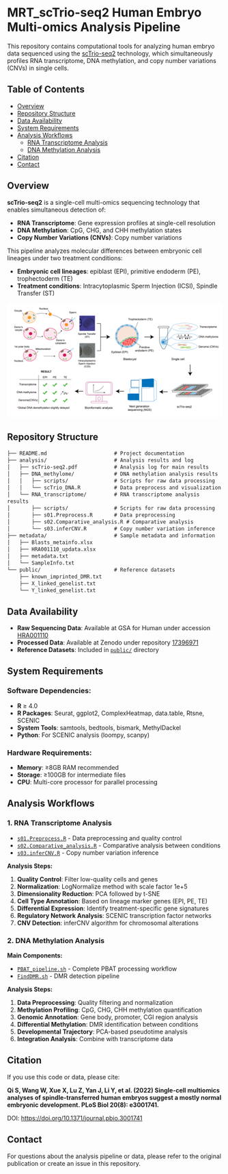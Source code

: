# MRT_scTrio-seq2 Human Embryo Multi-omics Analysis Pipeline

This repository contains computational tools for analyzing human embryo data sequenced using the [scTrio-seq2](https://doi.org/10.1038/s41586-019-1500-0) technology, which simultaneously profiles RNA transcriptome, DNA methylation, and copy number variations (CNVs) in single cells.

## Table of Contents

- [Overview](#overview)
- [Repository Structure](#repository-structure)
- [Data Availability](#data-availability)
- [System Requirements](#system-requirements)
- [Analysis Workflows](#analysis-workflows)
  - [RNA Transcriptome Analysis](#1-rna-transcriptome-analysis)
  - [DNA Methylation Analysis](#2-dna-methylation-analysis)
- [Citation](#citation)
- [Contact](#contact)

## Overview

**scTrio-seq2** is a single-cell multi-omics sequencing technology that enables simultaneous detection of:
- **RNA Transcriptome**: Gene expression profiles at single-cell resolution
- **DNA Methylation**: CpG, CHG, and CHH methylation states
- **Copy Number Variations (CNVs)**: Copy number variations

This pipeline analyzes molecular differences between embryonic cell lineages under two treatment conditions:
- **Embryonic cell lineages**: epiblast (EPI), primitive endoderm (PE), trophectoderm (TE)
- **Treatment conditions**: Intracytoplasmic Sperm Injection (ICSI), Spindle Transfer (ST)

![Workflow](workflow-01.png)

## Repository Structure

```
├── README.md                      # Project documentation
├── analysis/                      # Analysis results and log
│   ├── scTrio-seq2.pdf            # Analysis log for main results
│   ├── DNA_methylome/             # DNA methylation analysis results
│   │   ├── scripts/               # Scripts for raw data processing
│   │   └── scTrio_DNA.R           # Data preprocess and visualization
│   └── RNA_transcriptome/         # RNA transcriptome analysis results
│       ├── scripts/               # Scripts for raw data processing
│       ├── s01.Preprocess.R       # Data preprocessing
│       ├── s02.Comparative_analysis.R # Comparative analysis
│       └── s03.inferCNV.R         # Copy number variation inference
├── metadata/                      # Sample metadata and information
│   ├── Blasts_metainfo.xlsx
│   ├── HRA001110_updata.xlsx
│   ├── metadata.txt
│   └── SampleInfo.txt
└── public/                        # Reference datasets
    ├── known_imprinted_DMR.txt
    ├── X_linked_genelist.txt
    └── Y_linked_genelist.txt
```

## Data Availability

- **Raw Sequencing Data**: Available at GSA for Human under accession [HRA001110](https://ngdc.cncb.ac.cn/gsa-human/browse/HRA001110)
- **Processed Data**: Available at Zenodo under repository [17396971](10.5281/zenodo.17396971)
- **Reference Datasets**: Included in [`public/`](public/) directory

## System Requirements

### Software Dependencies:
- **R** ≥ 4.0
- **R Packages**: Seurat, ggplot2, ComplexHeatmap, data.table, Rtsne, SCENIC
- **System Tools**: samtools, bedtools, bismark, MethylDackel
- **Python**: For SCENIC analysis (loompy, scanpy)

### Hardware Requirements:
- **Memory**: ≥8GB RAM recommended
- **Storage**: ≥100GB for intermediate files
- **CPU**: Multi-core processor for parallel processing

## Analysis Workflows

### 1. RNA Transcriptome Analysis
- [`s01.Preprocess.R`](scRNA/s01.Preprocess.R) - Data preprocessing and quality control
- [`s02.Comparative_analysis.R`](scRNA/s02.Comparative_analysis.R) - Comparative analysis between conditions
- [`s03.inferCNV.R`](scRNA/s03.inferCNV.R) - Copy number variation inference

**Analysis Steps:**
1. **Quality Control**: Filter low-quality cells and genes
2. **Normalization**: LogNormalize method with scale factor 1e+5
3. **Dimensionality Reduction**: PCA followed by t-SNE
4. **Cell Type Annotation**: Based on lineage marker genes (EPI, PE, TE)
5. **Differential Expression**: Identify treatment-specific gene signatures
6. **Regulatory Network Analysis**: SCENIC transcription factor networks
7. **CNV Detection**: inferCNV algorithm for chromosomal alterations

### 2. DNA Methylation Analysis

**Main Components:**
- [`PBAT_pipeline.sh`](scPBAT/PBAT_pipeline.sh) - Complete PBAT processing workflow
- [`FindDMR.sh`](scPBAT/FindDMR.sh) - DMR detection pipeline

**Analysis Steps:**
1. **Data Preprocessing**: Quality filtering and normalization
2. **Methylation Profiling**: CpG, CHG, CHH methylation quantification
3. **Genomic Annotation**: Gene body, promoter, CGI region analysis
4. **Differential Methylation**: DMR identification between conditions
5. **Developmental Trajectory**: PCA-based pseudotime analysis
6. **Integration Analysis**: Combine with transcriptome data

## Citation

If you use this code or data, please cite:

**Qi S, Wang W, Xue X, Lu Z, Yan J, Li Y, et al. (2022) Single-cell multiomics analyses of spindle-transferred human embryos suggest a mostly normal embryonic development. PLoS Biol 20(8): e3001741.**

DOI: https://doi.org/10.1371/journal.pbio.3001741

## Contact

For questions about the analysis pipeline or data, please refer to the original publication or create an issue in this repository.
